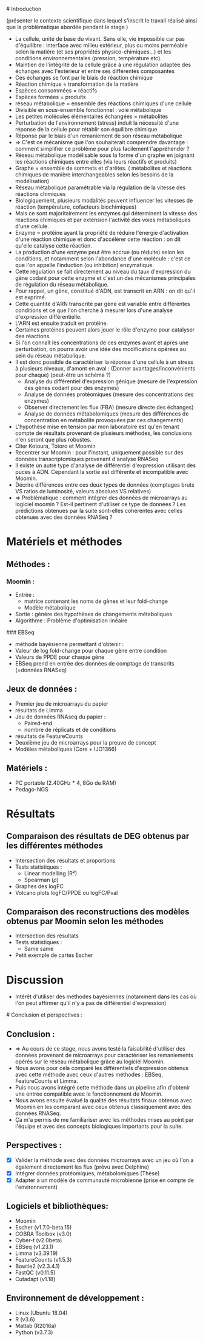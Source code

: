 # Introduction 

(présenter le contexte scientifique dans lequel s'inscrit le travail réalisé ainsi que la problématique abordée pendant le stage )

* La cellule, unité de base du vivant. Sans elle, vie impossible car pas d'équilibre : interface avec milieu extérieur, plus ou moins perméable selon la matière (et ses propriétés physico-chimiques...) et les conditions environnementales (pression, température etc).
* Maintien de l'intégrité de la cellule grâce à une régulation adaptée des échanges avec l'extérieur et entre ses différentes composantes
* Ces échanges se font par le biais de réaction chimique
* Réaction chimique = transformation de la matière
* Espèces consommées = réactifs
* Espèces formées  = produits
* réseau métabolique = ensemble des réactions chimiques d'une cellule
* Divisible en sous-ensemble fonctionnel : voie métabolique
* Les petites molécules élémentaires échangées = métabolites
* Perturbation de l'environnement (stress) induit la nécessité d'une réponse de la cellule pour rétablir son équilibre chimique
* Réponse par le biais d'un remaniement de son réseau métabolique
* => C'est ce mécanisme que l'on souhaiterait comprendre davantage : comment simplifier ce problème pour plus facilement l'appréhender ?
* Réseau métabolique modélisable sous la forme d'un graphe en joignant les réactions chimiques entre elles (via leurs réactifs et produits) 
* Graphe = ensemble de sommets et d'arêtes. ( métabolites et réactions chimiques de manière interchangeables selon les besoins de la modélisation)
* Réseau métabolique paramétrable via la régulation de la vitesse des réactions chimiques
* Biologiquement, plusieurs modalités peuvent influencer les vitesses de réaction (température, cofacteurs biochimiques)
* Mais ce sont majoritairement les enzymes qui déterminent la vitesse des réactions chimiques et par extension l'activité des voies métaboliques d'une cellule.
* Enzyme = protéine ayant la propriété de réduire l'énergie d'activation d'une réaction chimique et donc d'accélérer cette réaction : on dit qu'elle catalyse cette réaction.
* La production d'une enzyme peut être accrue (ou réduite) selon les conditions, et notamment selon l'abondance d'une molécule : c'est ce que l'on appelle l'induction (ou inhibition) enzymatique.
* Cette régulation se fait directement au niveau du taux d'expression du gène codant pour cette enzyme et c'est un des mécanismes principales de régulation du réseau métabolique.
* Pour rappel, un gène, constitué d'ADN, est transcrit en ARN : on dit qu'il est exprimé.
* Cette quantité d'ARN transcrite par gène est variable entre différentes conditions et ce que l'on cherche à mesurer lors d'une analyse d'expression différentielle.
* L'ARN est ensuite traduit en protéine.
* Certaines protéines peuvent alors jouer le rôle d'enzyme pour catalyser des réactions.
* Si l'on connaît les concentrations de ces enzymes avant et après une perturbation, on pourra avoir une idée des modifications opérées au sein du réseau métabolique.
* Il est donc possible de caractériser la réponse d'une cellule à un stress à plusieurs niveaux, d'amont en aval : (Donner avantages/inconvénients pour chaque) (peut-être un schéma ?)
  * Analyse du différentiel d'expression génique (mesure de l'expression des gènes codant pour des enzymes)
  * Analyse de données protéomiques (mesure des concentrations des enzymes)
  * Observer directement les flux (FBA) (mesure directe des échanges)
  * Analyse de données métabolomiques (mesure des différences de concentration en métabolite provoquées par ces changements)
* L'hypothèse mise en tension par mon laboratoire est qu'en tenant compte de résultats provenant de plusieurs méthodes, les conclusions n'en seront que plus robustes.
* Citer Kotoura, Totoro et Moomin
* Recentrer sur Moomin : pour l'instant, uniquement possible sur des données transcriptomiques provenant d'analyse RNASeq
* Il existe un autre type d'analyse de différentiel d'expression utilisant des puces à ADN. Cependant la sortie est différente et incompatible avec Moomin.
* Décrire différences entre ces deux types de données (comptages bruts VS ratios de luminosité, valeurs absolues VS relatives)
* => Problématique : comment intégrer des données de microarrays au logiciel moomin ? Est-il pertinent d'utiliser ce type de données ? Les prédictions obtenues par la suite sont-elles cohérentes avec celles obtenues avec des données RNASeq ?

# Matériels et méthodes

## Méthodes :

### Moomin :

* Entrée : 
  * matrice contenant les noms de gènes et leur fold-change
  * Modèle métabolique
* Sortie : génère des hypothèses de changements métaboliques 
* Algorithme : Problème d'optimisation linéaire 

### EBSeq

* méthode bayésienne permettant d'obtenir :
* Valeur de log fold-change pour chaque gène entre condition
* Valeurs de PPDE pour chaque gène
* EBSeq prend en entrée des données de comptage de transcrits (=données RNASeq)

## Jeux de données :

* Premier jeu de microarrays du papier 
* résultats de Limma
* Jeu de données RNAseq du papier :
  * Paired-end
  * nombre de réplicats  et de conditions
* résultats de FeatureCounts
* Deuxième jeu de microarrays pour la preuve de concept
* Modèles métaboliques (Core + IJO1366)



## Matériels :

* PC portable (2.40GHz * 4, 8Go de RAM)
* Pedago-NGS

# Résultats

## Comparaison des résultats de DEG obtenus par les différentes méthodes

* Intersection des résultats et proportions
* Tests statistiques :
  * Linear modelling (R²)
  * Spearman ($\rho​$)
* Graphes des logFC
* Volcano plots logFC/PPDE ou logFC/Pval

## Comparaison des reconstructions des modèles obtenus par Moomin selon les méthodes

* Intersection des résultats
* Tests statistiques :
  * Same same
* Petit exemple de cartes Escher

# Discussion

* Intérêt d'utiliser des méthodes bayésiennes (notamment dans les cas où l'on peut affirmer qu'il n'y a pas de différentiel d'expression) 

# Conclusion et perspectives : 

## Conclusion :

* => Au cours de ce stage, nous avons testé la faisabilité d'utiliser des données provenant de microarrays pour caractériser les remaniements opérés sur le réseau métabolique grâce au logiciel Moomin.
* Nous avons pour cela comparé les différentiels d'expression obtenus avec cette méthode avec ceux d'autres méthodes : EBSeq, FeatureCounts et Limma.
* Puis nous avons intégré cette méthode dans un pipeline afin d'obtenir une entrée compatible avec le fonctionnement de Moomin.
* Nous avons ensuite évalué la qualité des résultats finaux obtenus avec Moomin en les comparant avec ceux obtenus classiquement avec des données RNASeq.
* Ça m'a permis de me familiariser avec les méthodes mises au point par l'équipe et avec des concepts biologiques importants pour la suite.

## Perspectives :

- [x] Valider la méthode avec des données microarrays avec un jeu où l'on a également directement les flux (prévu avec Delphine)
- [x] Intégrer données protéomiques, métabolomiques (Thèse)
- [x] Adapter à un modèle de communauté microbienne (prise en compte de l'environnement)

## Logiciels et bibliothèques:

- Moomin
- Escher (v1.7.0-beta.15)
- COBRA Toolbox (v3.0)
- Cyber-t  (v2.0beta)
- EBSeq (v1.23.1)
- Limma (v3.39.19)
- FeatureCounts (v1.5.3)
- Bowtie2 (v2.3.4.1)
- FastQC (v0.11.5)
- Cutadapt (v1.18)

## Environnement de développement :

- Linux (Ubuntu 18.04)
- R (v3.6)
- Matlab (R2016a)
- Python (v3.7.3)